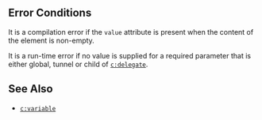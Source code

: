 ## Error Conditions

It is a compilation error if the `value` attribute is present when the content of the element is non-empty.

It is a run-time error if no value is supplied for a required parameter that is either global, tunnel or child of [`c:delegate`](delegate.html).

## See Also

- [`c:variable`](variable.html)
